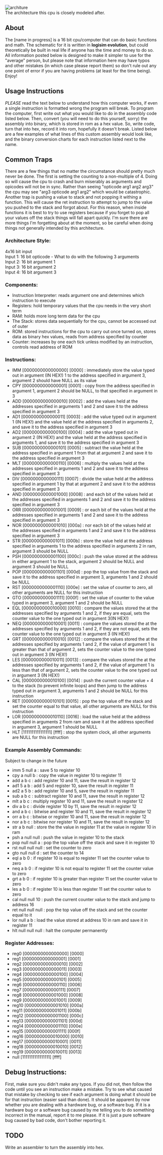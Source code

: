 ![architure](https://github.com/user-attachments/assets/da8653cb-1d8c-460a-8a7b-f7826a341588)       
The architecture this cpu is closely modeled after.

## About  
The [name in progress] is a 16 bit cpu/computer that can do basic functions and math. The schematic for it is written in **logisim evolution**, but could theoretically be built in real life if anyone has the time and money to do so. All information posted below is designed to make it simpler to use for the "average" person, but please note that information here may have typos and other mistakes (in which case please report them) so don't rule out any one point of error if you are having problems (at least for the time being). Enjoy!  

## Usage Instructions  
*PLEASE* read the text below to understand how this computer works, if even a single instruction is formatted wrong the program will break. To program the computer, first write out what you would like to do in the assembly code listed below. Then, convert (you will need to do this yourself, sorry) the assembly into binary, which is stored in rom as a hex value. So, write code, turn that into hex, record it into rom, hopefully it doesn't break. Listed below are a few examples of what lines of this custom assembly would look like, and the binary conversion charts for each instruction listed next to the name.   

## Common Traps
There are a few things that no matter the circumstance should pretty much never be done. The first is setting the counting to a non-multiple of 4. Doing so will cause the cpu to crash and burn miserably as arguments and opicodes will not be in sync. Rather than seeing "opticode arg1 arg2 arg3" the cpu may see "arg3 opticode arg1 arg2" which would be catastrophic. Another trap is pushing a value to stack and not popping it withing a function. This will cause the ret instruction to attempt to jump to the value you pushed to the stack and forgot about. For this reason, when inside functions it is best to try to use registers because if you forget to pop all your values off the stack things will fall apart quickly. I'm sure there are more things I'm forgetting about at the moment, so be careful when doing things not generally intended by this architecture. 
   
### Architecture Style:   
4x16 bit input   
Input 1: 16 bit opticode - What to do with the following 3 arguments   
Input 2:  16 bit argument 1     
Input 3:  16 bit argument 2     
Input 4:  16 bit argument 3     

### Components:

- Instruction Interpreter: reads argument one and determines which instruction to execute
- Registers: hold temporary values that the cpu needs in the very short term
- RAM: holds more long term data for the cpu
- The Stack: stores data sequentially for the cpu, cannot be accessed out of outer
- ROM: stored instructions for the cpu to carry out once turned on, stores data as binary hex values, reads from address specified by counter
- Counter: increases by one each tick unless modified by an instruction, controls read address of ROM

### Instructions:  
  
- IMM [0000000000000000] [0000] : immediately store the value typed out in argument (IN HEX!) 1 to the address specified in argument 3, argument 2 should have NULL as its value    
- CPY [0000000000000001] [0001] : copy from the address specified in argument 1, argument 2 should be NULL, to that specified in argument in 3  
- ADD [0000000000000010] [0002] : add the values held at the addresses specified in arguments 1 and 2 and save it to the address specified in argument 3       
- AD1 [0000000000000011] [0003] : add the value typed out in argument 1 (IN HEX!) and the value held at the address specified in arguments 2, and save it to the address specified in argument 3   
- AD2 [0000000000000100] [0004] : add the value typed out in argument 2 (IN HEX!) and the value held at the address specified in arguments 1, and save it to the address specified in argument 3    
- SUB [0000000000000101] [0005] : subtract the value held at the address specified in argument 1 from that at argument 2 and save it to the address specified in argument 3   
- MLT [0000000000000110] [0006] : multiply the values held at the addresses specified in arguments 1 and 2 and save it to the address specified in argument 3   
- DIV [0000000000000111] [0007] : divide the value held at the address specified in argument 1 by that at argument 2 and save it to the address specified in argument 3  
- AND [0000000000001000] [0008] : and each bit of the values held at the addresses specified in arguments 1 and 2 and save it to the address specified in argument 3   
- ORR [0000000000001001] [0009] : or each bit of the values held at the addresses specified in arguments 1 and 2 and save it to the address specified in argument 3   
- NOR [0000000000001010] [000a] : nor each bit of the values held at the addresses specified in arguments 1 and 2 and save it to the address specified in argument 3   
- STR [0000000000001011] [000b] : store the value held at the address specified in arguments 1 to the address specified in arguments 2 in ram, argument 3 should be NULL
- PSH [0000000000001100] [000c] : push the value stored at the address in either argument 1 to the stack, argument 2 should be NULL and argument 3 should be NULL   
- POP [0000000000001101] [000d] : pop the top value from the stack and save it to the address specified in argument 3, arguments 1 and 2 should be NULL   
- RST [0000000000001110] [000e] : set the value of counter to zero, all other arguments are NULL for this instruction            
- GTO [0000000000001111] [000f] : set the value of counter to the value typed in argument 3, argument 1 and 2 should be NULL    
- EQL [0000000000010000] [0010] : compare the values stored the at the addresses specified by arguments 1 and 2, if they are equal, sets the counter value to the one typed out in argument 3(IN HEX!)      
- NEQ [0000000000010001] [0011] : compare the values stored the at the addresses specified by arguments 1 and 2, if they are not equal, sets the counter value to the one typed out in argument 3 (IN HEX!)          
- GRT [0000000000010010] [0012] : compare the values stored the at the addresses specified by arguments 1 and 2, if the value of argument 1 is greater than that of argument 2, sets the counter value to the one typed out in argument 3 (IN HEX!)      
- LES [0000000000010011] [0013] : compare the values stored the at the addresses specified by arguments 1 and 2, if the value of argument 1 is less than that of argument 2, sets the counter value to the one typed out in argument 3 (IN HEX!)         
- CAL [0000000000010100] [0014] : push the current counter value + 4 to the stack (to prevent infinite loops) and then jump to the address typed out in argument 3, arguments 1 and 2 should be NULL for this instruction     
- RET [0000000000010101] [0015] : pop the top value off the stack and set the counter equal to that value, all other arguments are NULL for this instruction
- LOR [0000000000010110] [0016] : load the value held at the address specified in arguments 2 from ram and save it at the address specified in argument 3, argument 1 should be NULL  
- HLT [1111111111111111] [ffff] : stop the system clock, all other arguments are NULL for this instruction   

### Example Assembly Commands:  
Subject to change in the future    

- imm 5 null a : save 5 to register 10   
- cpy a null b : copy the value in register 10 to register 11   
- add a b c : add register 10 and 11, save the result in register 12   
- ad1 5 a b : add 5 and register 10, save the result in register 11   
- ad2 a 5 b : add register 10 and 5, save the result in register 11   
- sub a b c : subtract register 10 and 11, save the result in register 12   
- mlt a b c : multiply register 10 and 11, save the result in register 12   
- div a b c : divide register 10 by 11, save the result in register 12   
- and a b c : bitwise and register 10 and 11, save the result in register 12   
- orr a b c : bitwise or register 10 and 11, save the result in register 12    
- nor a b c : bitwise nor register 10 and 11, save the result in register 12   
- str a b null : store the the value in register 11 at the value in register 10 in ram   
- psh a null null : push the value in register 10 to the stack   
- pop null null a : pop the top value off the stack and save it in register 10   
- rst null null null : set the counter to zero   
- gto null null d : set the counter to 14    
- eql a b 0 : if register 10 is equal to register 11 set the counter value to zero   
- neq a b 0 : if register 10 is not equal to register 11 set the counter value to zero   
- grt a b 0 : if register 10 is greater than register 11 set the counter value to zero   
- les a b 0 : if register 10 is less than register 11 set the counter value to zero    
- cal null null 10 : push the current counter value to the stack and jump to address 16   
- ret null null null : pop the top value off the stack and set the counter equal to it  
- lor null a b : load the value stored at address 10 in ram and save it in register 11   
- hlt null null null : halt the computer permanently   

### Register Addresses:   

- reg0 [0000000000000000] [0000]      
- reg1 [0000000000000001] [0001]        
- reg2 [0000000000000010] [0002]    
- reg3 [0000000000000011] [0003]       
- reg4 [0000000000000100] [0004]    
- reg5 [0000000000000101] [0005]    
- reg6 [0000000000000110] [0006]      
- reg7 [0000000000000111] [0007]      
- reg8 [0000000000001000] [0008]         
- reg9 [0000000000001001] [0009]    
- reg10 [0000000000001010] [000a]   
- reg11 [0000000000001011] [000b]   
- reg12 [0000000000001100] [000c]    
- reg13 [0000000000001101] [000d]    
- reg14 [0000000000001110] [000e]    
- reg15 [0000000000001111] [000f]   
- reg16 [0000000000010000] [0010]    
- reg17 [0000000000010001] [0011]    
- reg18 [0000000000010010] [0012]    
- reg19 [0000000000010011] [0013]   
- null [1111111111111111] [ffff]   

## Debug Instructions:
First, make sure you didn't make any typos. If you did not, then follow the code until you see an instruction make a mistake. Try to see what caused that mistake by checking to see if each argument is doing what it should be for that instruction (easier said than done). It should be apparent by now whether you are dealing with a hardware bug, or a software bug. If it is a hardware bug or a software bug caused by me telling you to do something incorrect in the manual, report it to me please. If it is just a pure software bug caused by bad code, don't bother reporting it.    

## TODO 
Write an assembler to turn the assembly into hex.    

